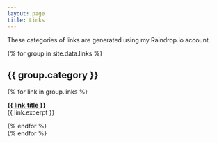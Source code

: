 ```yaml
---
layout: page
title: Links
---
```


These categories of links are generated using my Raindrop.io account.

{% for group in site.data.links %}
<div data-category-id="{{ group.id }}" id="{{ group.id }}">
  <h2>{{ group.category }}</h2>
  {% for link in group.links %}
  <p class="py-3 my-0 border-bottom">
    <strong><a href="{{ link.url }}" target="_blank">{{ link.title }}</a></strong><br />
    {{ link.excerpt }}
  </p>
  {% endfor %}
</div>
{% endfor %}